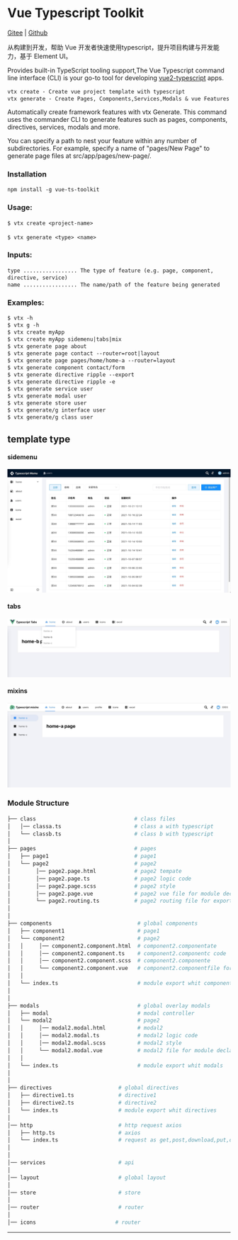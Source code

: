 # Vue Typescript Toolkit 

[Gitee][gitee link]  |  [Github][github link]

从构建到开发，帮助 Vue 开发者快速使用typescript，提升项目构建与开发能力，基于 Element UI。

Provides  built-in TypeScript tooling support,The Vue Typescript command line interface (CLI) is your go-to tool for developing [vue2-typescript][vue2-typescript] apps.

    vtx create - Create vue project template with typescript 
    vtx generate - Create Pages, Components,Services,Modals & vue Features

Automatically create framework features with vtx Generate. This command uses the commander CLI to generate features such as pages, components, directives, services, modals and more.

You can specify a path to nest your feature within any number of subdirectories. For example, specify a name of "pages/New Page" to generate page files at src/app/pages/new-page/.



### Installation

```
npm install -g vue-ts-toolkit
```

### Usage:
    $ vtx create <project-name>

    $ vtx generate <type> <name>

### Inputs:

    type ................. The type of feature (e.g. page, component, directive, service)
    name ................. The name/path of the feature being generated


### Examples:
    $ vtx -h 
    $ vtx g -h 
    $ vtx create myApp 
    $ vtx create myApp sidemenu|tabs|mix
    $ vtx generate page about
    $ vtx generate page contact --router=root|layout
    $ vtx generate page pages/home/home-a --router=layout
    $ vtx generate component contact/form
    $ vtx generate directive ripple --export
    $ vtx generate directive ripple -e
    $ vtx generate service user
    $ vtx generate modal user
    $ vtx generate store user
    $ vtx generate/g interface user
    $ vtx generate/g class user

## template type

#### sidemenu
<p align="center">
  <img width="600" src="./template/demo/sidemenu.jpg">
</p>

#### tabs
<p align="center">
  <img width="600" src="./template/demo/tabs.jpg">
</p>

#### mixins
<p align="center">
  <img width="600" src="./template/demo/mixins.jpg">
</p>

### Module Structure
```bash
├── class                               # class files
│   │── classa.ts                       # class a with typescript
│   └── classb.ts                       # class b with typescript
│
├── pages                               # pages
│   ├── page1                           # page1
│   └── page2                           # page2
│        │── page2.page.html            # page2 tempate
│        │── page2.page.ts              # page2 logic code 
│        │── page2.page.scss            # page2 style 
│        │── page2.page.vue             # page2 vue file for module declare  
│        └── page2.routing.ts           # page2 routing file for export
│
│
├── components                           # global components
│   ├── component1                       # page1
│   └── component2                       # page2
│   │     │── component2.component.html  # component2.componentate
│   │     │── component2.component.ts    # component2.componentc code 
│   │     │── component2.component.scss  # component2.componente 
│   │     └── component2.component.vue   # component2.componentfile for module declare   
│   │       
│   └── index.ts                         # module export whit components 
│
│
├── modals                               # global overlay modals
│   ├── modal                            # modal controller
│   └── modal2                           # page2
│   │     │── modal2.modal.html          # modal2
│   │     │── modal2.modal.ts            # modal2 logic code 
│   │     │── modal2.modal.scss          # modal2 style 
│   │     └── modal2.modal.vue           # modal2 file for module declare   
│   │       
│   └── index.ts                         # module export whit modals                      
│
│
├── directives                     # global directives
│   ├── directive1.ts              # directive1
│   ├── directive2.ts              # directive2    
│   └── index.ts                   # module export whit directives 
│
│── http                           # http request axios
│   ├── http.ts                    # axios 
│   └── index.ts                   # request as get,post,download,put,delete          
│
│
│── services                       # api
│         
│── layout                         # global layout
│
│── store                          # store 
│
│── router                         # router 
│
│── icons                         # router          
```

---

[vue2-typescript]: https://cn.vuejs.org/v2/guide/typescript.html
[gitee link]: https://gitee.com/dolphinor/vue-ts-toolkit
[github link]: https://github.com/442623641/vue-ts-toolkit